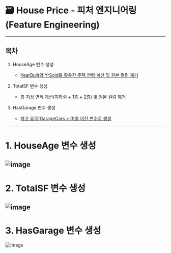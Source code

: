 # 🗃️ House Price - 피처 엔지니어링 (Feature Engineering)

---

## 목차

1. HouseAge 변수 생성  
   - [YearBuilt와 YrSold를 활용한 주택 연령 계산 및 원본 컬럼 제거](#1-houseage-변수-생성)

2. TotalSF 변수 생성  
   - [총 지상 면적 계산(지하실 + 1층 + 2층) 및 원본 컬럼 제거](#2-totalsf-변수-생성)

3. HasGarage 변수 생성  
   - [차고 유무(GarageCars > 0)를 이진 변수로 생성](#3-hasgarage-변수-생성)
---

# 1. HouseAge 변수 생성 

![image](https://github.com/user-attachments/assets/ee864d96-3f5d-4553-8094-9064927eb875)
---

# 2. TotalSF 변수 생성 

![image](https://github.com/user-attachments/assets/d9d38f8c-b159-4ea8-9e73-117dbc7f3167)
---

# 3. HasGarage 변수 생성

![image](https://github.com/user-attachments/assets/474c2a4e-51d9-48cc-9b59-b5cc7930e95b)






